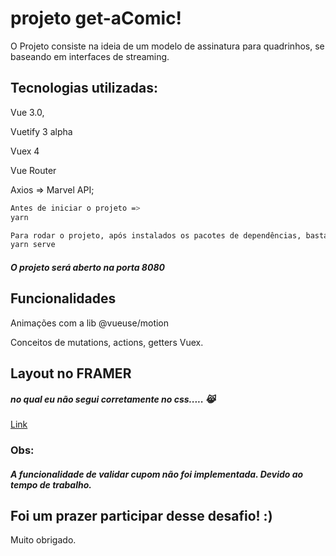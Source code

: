 # projeto get-aComic!

O Projeto consiste na ideia de um modelo de assinatura para quadrinhos,
se baseando em interfaces de streaming.

## Tecnologias utilizadas:

Vue 3.0,

Vuetify 3 alpha

Vuex 4

Vue Router

Axios => Marvel API;

```bash
Antes de iniciar o projeto =>
yarn
```

```bash
Para rodar o projeto, após instalados os pacotes de dependências, basta rodar;
yarn serve
```

##### O projeto será aberto na porta 8080

## Funcionalidades

Animações com a lib @vueuse/motion

Conceitos de mutations, actions, getters Vuex.

## Layout no FRAMER

##### no qual eu não segui corretamente no css..... 😹

[Link](https://framer.com/projects/9exeWm73rlWf0udlzqeb-dXsxP)

### Obs:

##### A funcionalidade de validar cupom não foi implementada. Devido ao tempo de trabalho.

## Foi um prazer participar desse desafio! :)

Muito obrigado.
